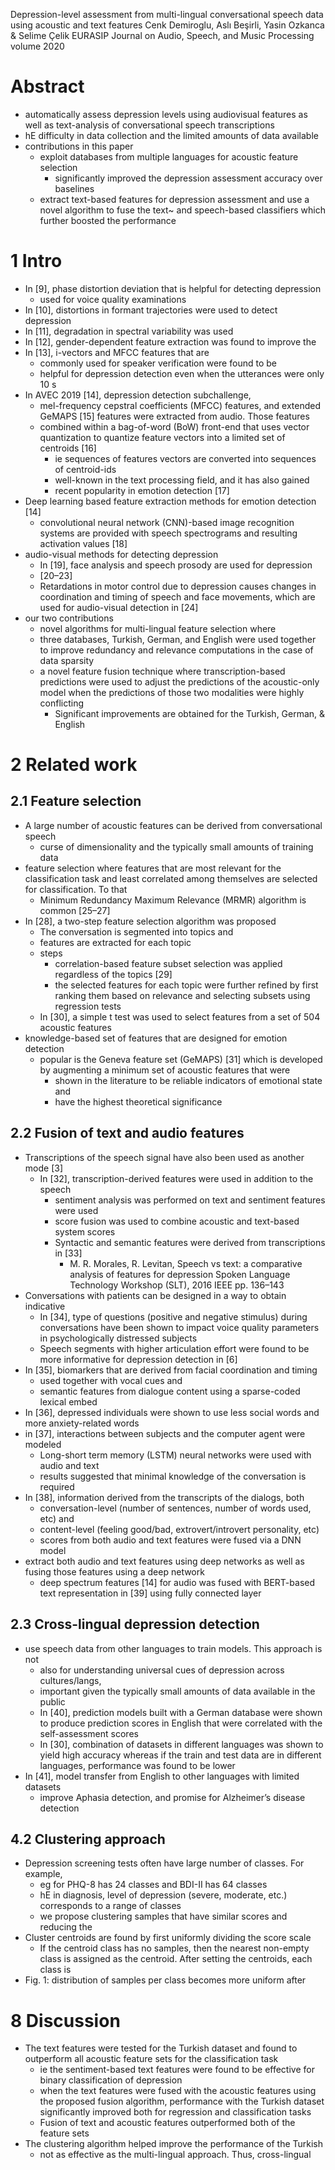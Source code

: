 Depression-level assessment from multi-lingual conversational speech data
  using acoustic and text features
Cenk Demiroglu, Aslı Beşirli, Yasin Ozkanca & Selime Çelik
EURASIP Journal on Audio, Speech, and Music Processing volume 2020

# Abstract

* automatically assess depression levels using audiovisual features as well as
  text-analysis of conversational speech transcriptions
* hE difficulty in data collection and the limited amounts of data available
* contributions in this paper
  * exploit databases from multiple languages for acoustic feature selection
    * significantly improved the depression assessment accuracy over baselines
  * extract text-based features for depression assessment and use a novel
    algorithm to fuse the text~ and speech-based classifiers which further
    boosted the performance

# 1 Intro

* In [9], phase distortion deviation that is helpful for detecting depression
  * used for voice quality examinations
* In [10], distortions in formant trajectories were used to detect depression
* In [11], degradation in spectral variability was used
* In [12], gender-dependent feature extraction was found to improve the
* In [13], i-vectors and MFCC features that are
  * commonly used for speaker verification were found to be
  * helpful for depression detection even when the utterances were only 10 s
* In AVEC 2019 [14], depression detection subchallenge,
  * mel-frequency cepstral coefficients (MFCC) features, and extended GeMAPS
    [15] features were extracted from audio. Those features
  * combined within a bag-of-word (BoW) front-end that uses vector quantization
    to quantize feature vectors into a limited set of centroids [16]
    * ie sequences of features vectors are converted into sequences of
      centroid-ids
    * well-known in the text processing field, and it has also gained
    * recent popularity in emotion detection [17]
* Deep learning based feature extraction methods for emotion detection [14]
  * convolutional neural network (CNN)-based image recognition systems are
    provided with speech spectrograms and resulting activation values [18]
* audio-visual methods for detecting depression
  * In [19], face analysis and speech prosody are used for depression
  * [20–23]
  * Retardations in motor control due to depression causes changes in
    coordination and timing of speech and face movements, which are used for
    audio-visual detection in [24]
* our two contributions
  * novel algorithms for multi-lingual feature selection where
  * three databases, Turkish, German, and English were used together to improve
    redundancy and relevance computations in the case of data sparsity
  * a novel feature fusion technique where transcription-based predictions were
    used to adjust the predictions of the acoustic-only model when the
    predictions of those two modalities were highly conflicting
    * Significant improvements are obtained for the Turkish, German, & English

# 2 Related work

## 2.1 Feature selection

* A large number of acoustic features can be derived from conversational speech
  * curse of dimensionality and the typically small amounts of training data
* feature selection where features that are
  most relevant for the classification task and
  least correlated among themselves are selected for classification. To that
  * Minimum Redundancy Maximum Relevance (MRMR) algorithm is common [25–27]
* In [28], a two-step feature selection algorithm was proposed
  * The conversation is segmented into topics and
  * features are extracted for each topic
  * steps
    * correlation-based feature subset selection was applied
      regardless of the topics [29]
    * the selected features for each topic were further refined by
      first ranking them based on relevance and
      selecting subsets using regression tests
  * In [30], a simple t test was used to select features
    from a set of 504 acoustic features
* knowledge-based set of features that are designed for emotion detection
  * popular is the Geneva feature set (GeMAPS) [31] which is developed by
    augmenting a minimum set of acoustic features that were
    * shown in the literature to be reliable indicators of emotional state and
    * have the highest theoretical significance

## 2.2 Fusion of text and audio features

* Transcriptions of the speech signal have also been used as another mode [3]
  * In [32], transcription-derived features were used in addition to the speech
    * sentiment analysis was performed on text and sentiment features were used
    * score fusion was used to combine acoustic and text-based system scores
    * Syntactic and semantic features were derived from transcriptions in [33]
      * M. R. Morales, R. Levitan,
        Speech vs text: a comparative analysis of features for depression
        Spoken Language Technology Workshop (SLT), 2016 IEEE pp. 136–143
* Conversations with patients can be designed in a way to obtain indicative
  * In [34], type of questions (positive and negative stimulus) during
    conversations have been shown to impact voice quality parameters in
    psychologically distressed subjects
  * Speech segments with higher articulation effort were found to be
    more informative for depression detection in [6]
* In [35], biomarkers that are derived from facial coordination and timing
  * used together with vocal cues and
  * semantic features from dialogue content using a sparse-coded lexical embed
* In [36], depressed individuals were shown to use
  less social words and more anxiety-related words
* in [37], interactions between subjects and the computer agent were modeled
  * Long-short term memory (LSTM) neural networks were used with audio and text
  * results suggested that minimal knowledge of the conversation is required
* In [38], information derived from the transcripts of the dialogs, both
  * conversation-level (number of sentences, number of words used, etc) and
  * content-level (feeling good/bad, extrovert/introvert personality, etc)
  * scores from both audio and text features were fused via a DNN model
* extract both audio and text features using deep networks as well as fusing
  those features using a deep network
  * deep spectrum features [14] for audio was fused with BERT-based text
    representation in [39] using fully connected layer

## 2.3 Cross-lingual depression detection

* use speech data from other languages to train models. This approach is not
  * also for understanding universal cues of depression across cultures/langs,
  * important given the typically small amounts of data available in the public
  * In [40], prediction models built with a German database were shown to
    produce prediction scores in English that were correlated with the
    self-assessment scores
  * In [30], combination of datasets in different languages was shown to yield
    high accuracy whereas
    if the train and test data are in different languages,
    performance was found to be lower
* In [41], model transfer from English to other languages with limited datasets
  * improve Aphasia detection, and promise for Alzheimer’s disease detection

## 4.2 Clustering approach

* Depression screening tests often have large number of classes. For example,
  * eg for PHQ-8 has 24 classes and BDI-II has 64 classes
  * hE in diagnosis, level of depression (severe, moderate, etc.) corresponds
    to a range of classes
  * we propose clustering samples that have similar scores and reducing the
* Cluster centroids are found by first uniformly dividing the score scale
  * If the centroid class has no samples, then the nearest non-empty class is
    assigned as the centroid. After setting the centroids, each class is
* Fig. 1: distribution of samples per class becomes more uniform after

# 8 Discussion

* The text features were tested for the Turkish dataset and found to
  outperform all acoustic feature sets for the classification task
  * ie the sentiment-based text features were found to be effective for binary
    classification of depression
  * when the text features were fused with the acoustic features using the
    proposed fusion algorithm, performance with the Turkish dataset
    significantly improved both for regression and classification tasks
  * Fusion of text and acoustic features outperformed both of the feature sets
* The clustering algorithm helped improve the performance of the Turkish
  * not as effective as the multi-lingual approach. Thus, cross-lingual
